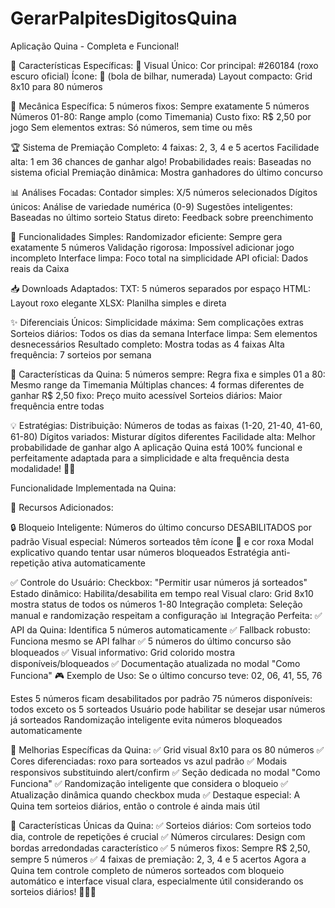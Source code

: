 # GerarPalpitesDigitosQuina

Aplicação Quina - Completa e Funcional!

🎨 Características Específicas:
🎱 Visual Único:
Cor principal: #260184 (roxo escuro oficial)
Ícone: 🎱 (bola de bilhar, numerada)
Layout compacto: Grid 8x10 para 80 números

🎯 Mecânica Específica:
5 números fixos: Sempre exatamente 5 números
Números 01-80: Range amplo (como Timemania)
Custo fixo: R$ 2,50 por jogo
Sem elementos extras: Só números, sem time ou mês

🏆 Sistema de Premiação Completo:
4 faixas: 2, 3, 4 e 5 acertos
Facilidade alta: 1 em 36 chances de ganhar algo!
Probabilidades reais: Baseadas no sistema oficial
Premiação dinâmica: Mostra ganhadores do último concurso

📊 Análises Focadas:
Contador simples: X/5 números selecionados
Dígitos únicos: Análise de variedade numérica (0-9)
Sugestões inteligentes: Baseadas no último sorteio
Status direto: Feedback sobre preenchimento

🎲 Funcionalidades Simples:
Randomizador eficiente: Sempre gera exatamente 5 números
Validação rigorosa: Impossível adicionar jogo incompleto
Interface limpa: Foco total na simplicidade
API oficial: Dados reais da Caixa

📥 Downloads Adaptados:
TXT: 5 números separados por espaço
HTML: Layout roxo elegante
XLSX: Planilha simples e direta

✨ Diferenciais Únicos:
Simplicidade máxima: Sem complicações extras
Sorteios diários: Todos os dias da semana
Interface limpa: Sem elementos desnecessários
Resultado completo: Mostra todas as 4 faixas
Alta frequência: 7 sorteios por semana

🎯 Características da Quina:
5 números sempre: Regra fixa e simples
01 a 80: Mesmo range da Timemania
Múltiplas chances: 4 formas diferentes de ganhar
R$ 2,50 fixo: Preço muito acessível
Sorteios diários: Maior frequência entre todas

💡 Estratégias:
Distribuição: Números de todas as faixas (1-20, 21-40, 41-60, 61-80)
Dígitos variados: Misturar dígitos diferentes
Facilidade alta: Melhor probabilidade de ganhar algo
A aplicação Quina está 100% funcional e perfeitamente adaptada para a simplicidade e alta frequência desta modalidade! 🎱✨

Funcionalidade Implementada na Quina:

🎱 Recursos Adicionados:

🔒 Bloqueio Inteligente:
Números do último concurso DESABILITADOS por padrão
Visual especial: Números sorteados têm ícone 🎱 e cor roxa
Modal explicativo quando tentar usar números bloqueados
Estratégia anti-repetição ativa automaticamente

✅ Controle do Usuário:
Checkbox: "Permitir usar números já sorteados"
Estado dinâmico: Habilita/desabilita em tempo real
Visual claro: Grid 8x10 mostra status de todos os números 1-80
Integração completa: Seleção manual e randomização respeitam a configuração
📊 Integração Perfeita:
✅ API da Quina: Identifica 5 números automaticamente
✅ Fallback robusto: Funciona mesmo se API falhar
✅ 5 números do último concurso são bloqueados
✅ Visual informativo: Grid colorido mostra disponíveis/bloqueados
✅ Documentação atualizada no modal "Como Funciona"
🎮 Exemplo de Uso:
Se o último concurso teve: 02, 06, 41, 55, 76

Estes 5 números ficam desabilitados por padrão
75 números disponíveis: todos exceto os 5 sorteados
Usuário pode habilitar se desejar usar números já sorteados
Randomização inteligente evita números bloqueados automaticamente

🚀 Melhorias Específicas da Quina:
✅ Grid visual 8x10 para os 80 números
✅ Cores diferenciadas: roxo para sorteados vs azul padrão
✅ Modais responsivos substituindo alert/confirm
✅ Seção dedicada no modal "Como Funciona"
✅ Randomização inteligente que considera o bloqueio
✅ Atualização dinâmica quando checkbox muda
✅ Destaque especial: A Quina tem sorteios diários, então o controle é ainda mais útil

🎯 Características Únicas da Quina:
✅ Sorteios diários: Com sorteios todo dia, controle de repetições é crucial
✅ Números circulares: Design com bordas arredondadas característico
✅ 5 números fixos: Sempre R$ 2,50, sempre 5 números
✅ 4 faixas de premiação: 2, 3, 4 e 5 acertos
Agora a Quina tem controle completo de números sorteados com bloqueio automático e interface visual clara, especialmente útil considerando os sorteios diários! 🎱🎯✨